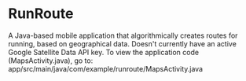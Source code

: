# RunRoute
A Java-based mobile application that algorithmically creates routes for running, based on geographical data.
Doesn't currently have an active Google Satellite Data API key.
To view the application code (MapsActivity.java), go to: app/src/main/java/com/example/runroute/MapsActivity.java
